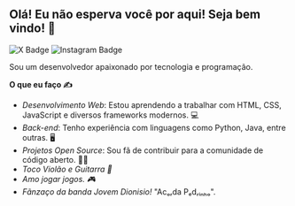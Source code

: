 ## Olá! Eu não esperva você por aqui! Seja bem vindo! 👋

![X Badge](https://x.com/i/flow/login?redirect_after_login=%2FKauCarv75289759)
![Instagram Badge](https://www.instagram.com/kkaua_carv/?igsh=ODBqc3FnbmYybWZy)

Sou um desenvolvedor apaixonado por tecnologia e programação.

**O que eu faço ✍**

- *Desenvolvimento Web*: Estou aprendendo a trabalhar com HTML, CSS, JavaScript e diversos frameworks modernos. 💻
- *Back-end*: Tenho experiência com linguagens como Python, Java, entre outras. 🖥
- *Projetos Open Source*: Sou fã de contribuir para a comunidade de código aberto. 👨‍💻
- *Toco Violão e Guitarra 🎸*
- *Amo jogar jogos. 🎮*
- *Fãnzaço da banda Jovem Dionisio!* "Acₒᵣda Pₑdᵣᵢₙₕₒ". 
